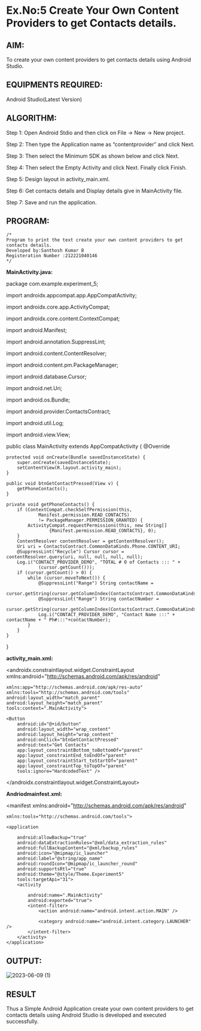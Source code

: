 
# Ex.No:5 Create Your Own Content Providers to get Contacts details.


## AIM:

To create your own content providers to get contacts details using Android Studio.

## EQUIPMENTS REQUIRED:

Android Studio(Latest Version)

## ALGORITHM:

Step 1: Open Android Stdio and then click on File -> New -> New project.

Step 2: Then type the Application name as “contentprovider″ and click Next. 

Step 3: Then select the Minimum SDK as shown below and click Next.

Step 4: Then select the Empty Activity and click Next. Finally click Finish.

Step 5: Design layout in activity_main.xml.

Step 6: Get contacts details and Display details give in MainActivity file.

Step 7: Save and run the application.

## PROGRAM:
```
/*
Program to print the text create your own content providers to get contacts details.
Developed by:Santhosh Kumar B
Registeration Number :212221040146
*/
```
**MainActivity.java:**

package com.example.experiment_5;

import androidx.appcompat.app.AppCompatActivity;

import androidx.core.app.ActivityCompat;

import androidx.core.content.ContextCompat;

import android.Manifest;

import android.annotation.SuppressLint;

import android.content.ContentResolver;

import android.content.pm.PackageManager;

import android.database.Cursor;

import android.net.Uri;

import android.os.Bundle;

import android.provider.ContactsContract;

import android.util.Log;

import android.view.View;

public class MainActivity extends AppCompatActivity 
{
    @Override
    
    protected void onCreate(Bundle savedInstanceState) {
        super.onCreate(savedInstanceState);
        setContentView(R.layout.activity_main);
    }

    public void btnGetContactPressed(View v) {
        getPhoneContacts();
    }

    private void getPhoneContacts() {
        if (ContextCompat.checkSelfPermission(this,
                Manifest.permission.READ_CONTACTS)
                != PackageManager.PERMISSION_GRANTED) {
            ActivityCompat.requestPermissions(this, new String[]
                    {Manifest.permission.READ_CONTACTS}, 0);
        }
        ContentResolver contentResolver = getContentResolver();
        Uri uri = ContactsContract.CommonDataKinds.Phone.CONTENT_URI;
        @SuppressLint("Recycle") Cursor cursor = contentResolver.query(uri, null, null, null, null);
        Log.i("CONTACT_PROVIDER_DEMO", "TOTAL # O of Contacts ::: " +
                (cursor.getCount()));
        if (cursor.getCount() > 0) {
            while (cursor.moveToNext()) {
                @SuppressLint("Range") String contactName =
                        cursor.getString(cursor.getColumnIndex(ContactsContract.CommonDataKinds.Phone.DISPLAY_NAME));
                @SuppressLint("Range") String contactNumber =
                        cursor.getString(cursor.getColumnIndex(ContactsContract.CommonDataKinds.Phone.NUMBER));
                Log.i("CONTACT_PROVIDER_DEMO", "Contact Name :::" + contactName + " Ph#:::"+contactNumber);
            }
        }
    }
}

**activity_main.xml:**

<?xml version="1.0" encoding="utf-8"?>

<androidx.constraintlayout.widget.ConstraintLayout xmlns:android="http://schemas.android.com/apk/res/android"

    xmlns:app="http://schemas.android.com/apk/res-auto"
    xmlns:tools="http://schemas.android.com/tools"
    android:layout_width="match_parent"
    android:layout_height="match_parent"
    tools:context=".MainActivity">

    <Button
        android:id="@+id/button"
        android:layout_width="wrap_content"
        android:layout_height="wrap_content"
        android:onClick="btnGetContactPressed"
        android:text="Get Contacts"
        app:layout_constraintBottom_toBottomOf="parent"
        app:layout_constraintEnd_toEndOf="parent"
        app:layout_constraintStart_toStartOf="parent"
        app:layout_constraintTop_toTopOf="parent"
        tools:ignore="HardcodedText" />
</androidx.constraintlayout.widget.ConstraintLayout>

**Andriodmainfest.xml:**

<?xml version="1.0" encoding="utf-8"?>

<manifest xmlns:android="http://schemas.android.com/apk/res/android"
          
    xmlns:tools="http://schemas.android.com/tools">

    <application
                 
        android:allowBackup="true"
        android:dataExtractionRules="@xml/data_extraction_rules"
        android:fullBackupContent="@xml/backup_rules"
        android:icon="@mipmap/ic_launcher"
        android:label="@string/app_name"
        android:roundIcon="@mipmap/ic_launcher_round"
        android:supportsRtl="true"
        android:theme="@style/Theme.Experiment5"
        tools:targetApi="31">
        <activity
                  
            android:name=".MainActivity"
            android:exported="true">
            <intent-filter>
                <action android:name="android.intent.action.MAIN" />

                <category android:name="android.intent.category.LAUNCHER" />
            </intent-filter>
        </activity>
    </application>

</manifest>

## OUTPUT:


![2023-06-09 (1)](https://github.com/santhoshkumar24263/Mobile-Application-Development/assets/127171952/1260ab56-4aa8-42d8-813c-aa9d602a93fa)


## RESULT
Thus a Simple Android Application create your own content providers to get contacts details using Android Studio is developed and executed successfully.
